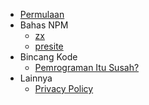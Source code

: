 - [Permulaan](/)
- Bahas NPM
	- [zx](/bahasNpm/zx)
	- [presite](/bahasNpm/presite)
- Bincang Kode
	- [Pemrograman Itu Susah?](/bincangKode/susah)
- Lainnya
  - [Privacy Policy](/lainnya/privacy)
